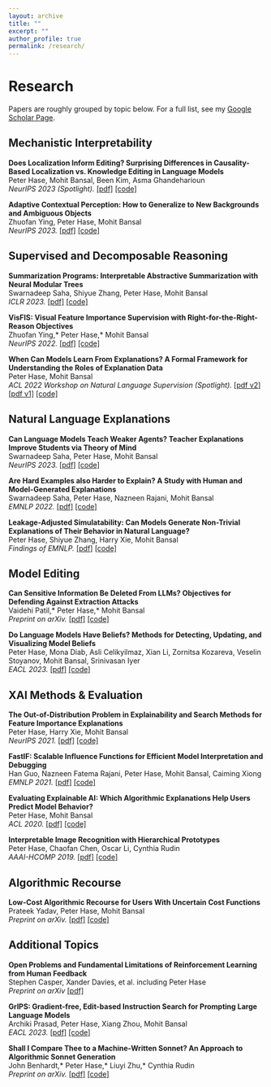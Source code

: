 ```yaml
---
layout: archive
title: ""
excerpt: ""
author_profile: true
permalink: /research/
---
```


# Research

Papers are roughly grouped by topic below. For a full list, see my [Google Scholar Page](https://scholar.google.com/citations?hl=en&user=FO90FgMAAAAJ&view_op=list_works).


## Mechanistic Interpretability

**Does Localization Inform Editing? Surprising Differences in Causality-Based Localization vs. Knowledge Editing in Language Models**  
Peter Hase, Mohit Bansal, Been Kim, Asma Ghandeharioun  
*NeurIPS 2023 (Spotlight).* [[pdf]](https://arxiv.org/pdf/2301.04213.pdf) [[code]](https://github.com/google/belief-localization)

**Adaptive Contextual Perception: How to Generalize to New Backgrounds and Ambiguous Objects**  
Zhuofan Ying, Peter Hase, Mohit Bansal  
*NeurIPS 2023.* [[pdf]](https://arxiv.org/pdf/2306.05963.pdf) [[code]](https://github.com/zfying/AdaptiveContext)

## Supervised and Decomposable Reasoning  

**Summarization Programs: Interpretable Abstractive Summarization with Neural Modular Trees**  
Swarnadeep Saha, Shiyue Zhang, Peter Hase, Mohit Bansal  
*ICLR 2023.* [[pdf]](https://arxiv.org/pdf/2209.10492.pdf) [[code]](https://github.com/swarnaHub/SummarizationPrograms)

**VisFIS: Visual Feature Importance Supervision with Right-for-the-Right-Reason Objectives**  
Zhuofan Ying,* Peter Hase,* Mohit Bansal  
*NeurIPS 2022.* [[pdf]](https://arxiv.org/pdf/2206.11212.pdf) [[code]](https://github.com/zfying/visfis)

**When Can Models Learn From Explanations? A Formal Framework for Understanding the Roles of Explanation Data**  
Peter Hase, Mohit Bansal  
*ACL 2022 Workshop on Natural Language Supervision (Spotlight).* [[pdf v2]](https://peterbhase.github.io/files/when-expl-help-LNLS-ACL2022.pdf) [[pdf v1]](https://arxiv.org/pdf/2102.02201.pdf) [[code]](https://github.com/peterbhase/ExplanationRoles)

## Natural Language Explanations

**Can Language Models Teach Weaker Agents? Teacher Explanations Improve Students via Theory of Mind**  
Swarnadeep Saha, Peter Hase, Mohit Bansal  
*NeurIPS 2023.* [[pdf]](https://arxiv.org/pdf/2306.09299.pdf) [[code]](https://github.com/swarnaHub/ExplanationIntervention)

**Are Hard Examples also Harder to Explain? A Study with Human and Model-Generated Explanations**  
Swarnadeep Saha, Peter Hase, Nazneen Rajani, Mohit Bansal  
*EMNLP 2022.* [[pdf]](https://arxiv.org/pdf/2211.07517.pdf) [[code]](https://github.com/swarnaHub/ExplanationHardness)

**Leakage-Adjusted Simulatability: Can Models Generate Non-Trivial Explanations of Their Behavior in Natural Language?**  
Peter Hase, Shiyue Zhang, Harry Xie, Mohit Bansal  
*Findings of EMNLP.* [[pdf]](https://arxiv.org/pdf/2010.04119.pdf) [[code]](https://github.com/peterbhase/LAS-NL-Explanations)  

## Model Editing

**Can Sensitive Information Be Deleted From LLMs? Objectives for Defending Against Extraction Attacks**    
Vaidehi Patil,* Peter Hase,* Mohit Bansal  
*Preprint on arXiv.* [[pdf]](https://arxiv.org/pdf/2309.17410.pdf) [[code]](https://github.com/Vaidehi99/InfoDeletionAttacks)

**Do Language Models Have Beliefs? Methods for Detecting, Updating, and Visualizing Model Beliefs**  
Peter Hase, Mona Diab, Asli Celikyilmaz, Xian Li, Zornitsa Kozareva, Veselin Stoyanov, Mohit Bansal, Srinivasan Iyer  
*EACL 2023.* [[pdf]](https://arxiv.org/pdf/2111.13654.pdf) [[code]](https://github.com/peterbhase/SLAG-Belief-Updating)

## XAI Methods & Evaluation

**The Out-of-Distribution Problem in Explainability and Search Methods for Feature Importance Explanations**  
Peter Hase, Harry Xie, Mohit Bansal  
*NeurIPS 2021.* [[pdf]](https://arxiv.org/pdf/2106.00786.pdf) [[code]](https://github.com/peterbhase/ExplanationSearch)  

**FastIF: Scalable Influence Functions for Efficient Model Interpretation and Debugging**  
Han Guo, Nazneen Fatema Rajani, Peter Hase, Mohit Bansal, Caiming Xiong  
*EMNLP 2021.* [[pdf]](https://arxiv.org/pdf/2012.15781.pdf) [[code]](https://github.com/salesforce/fast-influence-functions)  

**Evaluating Explainable AI: Which Algorithmic Explanations Help Users Predict Model Behavior?**  
Peter Hase, Mohit Bansal  
*ACL 2020.* [[pdf]](https://arxiv.org/pdf/2005.01831.pdf) [[code]](https://github.com/peterbhase/InterpretableNLP-ACL2020)  

**Interpretable Image Recognition with Hierarchical Prototypes**  
Peter Hase, Chaofan Chen, Oscar Li, Cynthia Rudin  
*AAAI-HCOMP 2019.* [[pdf]](https://arxiv.org/pdf/1906.10651.pdf) [[code]](https://github.com/peterbhase/interpretable-image)  

## Algorithmic Recourse

**Low-Cost Algorithmic Recourse for Users With Uncertain Cost Functions**  
Prateek Yadav, Peter Hase, Mohit Bansal  
*Preprint on arXiv.* [[pdf]](https://arxiv.org/pdf/2111.01235.pdf) [[code]](https://github.com/prateeky2806/EMC-COLS-recourse)  

## Additional Topics

**Open Problems and Fundamental Limitations of Reinforcement Learning from Human Feedback**  
Stephen Casper, Xander Davies, et al. including Peter Hase  
*Preprint on arXiv* [[pdf]](https://arxiv.org/pdf/2307.15217.pdf)  

**GrIPS: Gradient-free, Edit-based Instruction Search for Prompting Large Language Models**  
Archiki Prasad, Peter Hase, Xiang Zhou, Mohit Bansal  
*EACL 2023.* [[pdf]](https://arxiv.org/pdf/2203.07281.pdf) [[code]](https://github.com/archiki/GrIPS)

**Shall I Compare Thee to a Machine-Written Sonnet? An Approach to Algorithmic Sonnet Generation**  
John Benhardt,* Peter Hase,* Liuyi Zhu,* Cynthia Rudin  
*Preprint on arXiv.* [[pdf]](https://arxiv.org/pdf/1811.05067.pdf) [[code]](https://github.com/peterbhase/poetry-generation)  



